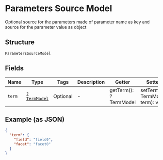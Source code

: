 
# Parameters Source Model

Optional source for the parameters made of parameter name as key and source for the parameter value as object

## Structure

`ParametersSourceModel`

## Fields

| Name | Type | Tags | Description | Getter | Setter |
|  --- | --- | --- | --- | --- | --- |
| `term` | [`?TermModel`](../../doc/models/term-model.md) | Optional | - | getTerm(): ?TermModel | setTerm(?TermModel term): void |

## Example (as JSON)

```json
{
  "term": {
    "field": "field0",
    "facet": "facet0"
  }
}
```

